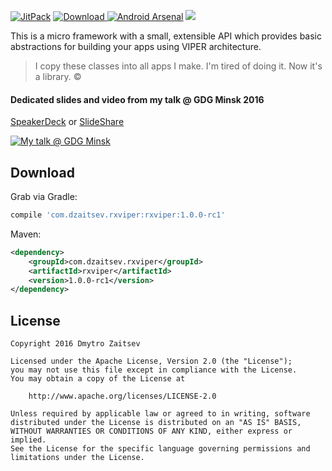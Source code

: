 [![JitPack](https://jitpack.io/v/RxViper/RxViper.svg)](https://jitpack.io/#RxViper/RxViper)
[![Download](https://api.bintray.com/packages/dmitriyzaitsev/maven/com.dzaitsev.rxviper/images/download.svg) ](https://bintray.com/dmitriyzaitsev/maven/com.dzaitsev.rxviper/_latestVersion)
[![Android Arsenal](https://img.shields.io/badge/Android%20Arsenal-RxViper-brightgreen.svg?style=flat)](http://android-arsenal.com/details/1/3618)
<a href="http://www.methodscount.com/?lib=com.dzaitsev.rxviper%3Arxviper%3A%2B"><img src="https://img.shields.io/badge/Methods and size-core: 59 | deps: 5170 | 7 KB-e91e63.svg"/></a>

This is a micro framework with a small, extensible API which provides basic abstractions for building your apps using VIPER architecture.

> I copy these classes into all apps I make. I'm tired of doing it. Now it's a library. ©

#### Dedicated slides and video from my talk @ GDG Minsk 2016

[SpeakerDeck](https://speakerdeck.com/dmitriyzaitsev/viper-sexy-architecting-or-mvp-on-steroids) or [SlideShare](http://www.slideshare.net/DmitriyZaitsev2/sexy-architecting-viper-mvp-on-steroids)

[![My talk @ GDG Minsk](https://img.youtube.com/vi/pSSN_dnadKU/0.jpg)](https://www.youtube.com/watch?v=pSSN_dnadKU)

## Download

Grab via Gradle:

```groovy
compile 'com.dzaitsev.rxviper:rxviper:1.0.0-rc1'
```

Maven:

```xml
<dependency>
    <groupId>com.dzaitsev.rxviper</groupId>
    <artifactId>rxviper</artifactId>
    <version>1.0.0-rc1</version>
</dependency>
```

## License

```
Copyright 2016 Dmytro Zaitsev

Licensed under the Apache License, Version 2.0 (the "License");
you may not use this file except in compliance with the License.
You may obtain a copy of the License at

    http://www.apache.org/licenses/LICENSE-2.0

Unless required by applicable law or agreed to in writing, software
distributed under the License is distributed on an "AS IS" BASIS,
WITHOUT WARRANTIES OR CONDITIONS OF ANY KIND, either express or implied.
See the License for the specific language governing permissions and
limitations under the License.
```
